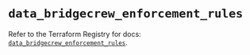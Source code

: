 # `data_bridgecrew_enforcement_rules`

Refer to the Terraform Registry for docs: [`data_bridgecrew_enforcement_rules`](https://registry.terraform.io/providers/paloaltonetworks/bridgecrew/0.3.7/docs/data-sources/enforcement_rules).
